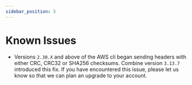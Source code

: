```yaml
---
sidebar_position: 5
---
```



# Known Issues

- Versions `2.30.X` and above of the AWS cli began sending headers with either CRC, CRC32 or SHA256 checksums. Combine version `3.13.7` introduced this fix. If you have encountered this issue, please let us know so that we can plan an upgrade to your account.